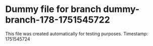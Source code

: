# Dummy file for branch dummy-branch-178-1751545722

This file was created automatically for testing purposes.
Timestamp: 1751545724